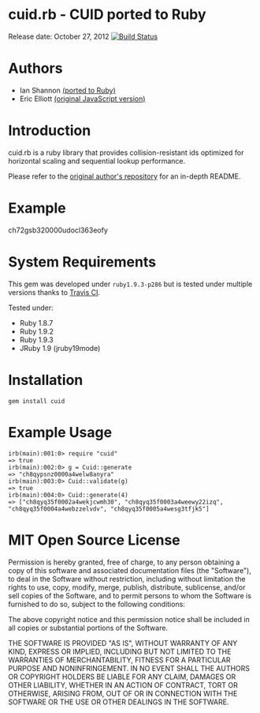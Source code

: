 cuid.rb - CUID ported to Ruby
=====================
Release date: October 27, 2012
[![Build Status](https://travis-ci.org/iyshannon/cuid.png)](https://travis-ci.org/iyshannon/cuid)

Authors
=======
* Ian Shannon [(ported to Ruby)](http://github.com/iyshannon/cuid)
* Eric Elliott [(original JavaScript version)](http://github.com/dilvie/cuid)

Introduction
============
cuid.rb is a ruby library that provides collision-resistant ids optimized for horizontal scaling and sequential lookup performance.

Please refer to the [original author's repository](http://github.com/dilvie/cuid) for an in-depth README.

Example
=======
ch72gsb320000udocl363eofy

System Requirements
===================
This gem was developed under `ruby1.9.3-p286` but is tested under multiple versions thanks to [Travis CI](http://www.travis-ci.org).

Tested under:

* Ruby 1.8.7
* Ruby 1.9.2
* Ruby 1.9.3
* JRuby 1.9 (jruby19mode)

Installation
============

    gem install cuid

Example Usage
=============

    irb(main):001:0> require "cuid" 
    => true
    irb(main):002:0> g = Cuid::generate
    => "ch8qypsnz0000a4welw8anyra"
    irb(main):003:0> Cuid::validate(g)
    => true
    irb(main):004:0> Cuid::generate(4)
    => ["ch8qyq35f0002a4wekjcwmh30", "ch8qyq35f0003a4weewy22izq", "ch8qyq35f0004a4webzzelvdv", "ch8qyq35f0005a4wesg3tfjk5"]    

MIT Open Source License
=======================
Permission is hereby granted, free of charge, to any person obtaining a copy of this software and associated documentation files (the "Software"), to deal in the Software without restriction, including without limitation the rights to use, copy, modify, merge, publish, distribute, sublicense, and/or sell copies of the Software, and to permit persons to whom the Software is furnished to do so, subject to the following conditions:

The above copyright notice and this permission notice shall be included in all copies or substantial portions of the Software.

THE SOFTWARE IS PROVIDED "AS IS", WITHOUT WARRANTY OF ANY KIND, EXPRESS OR IMPLIED, INCLUDING BUT NOT LIMITED TO THE WARRANTIES OF MERCHANTABILITY, FITNESS FOR A PARTICULAR PURPOSE AND NONINFRINGEMENT. IN NO EVENT SHALL THE AUTHORS OR COPYRIGHT HOLDERS BE LIABLE FOR ANY CLAIM, DAMAGES OR OTHER LIABILITY, WHETHER IN AN ACTION OF CONTRACT, TORT OR OTHERWISE, ARISING FROM, OUT OF OR IN CONNECTION WITH THE SOFTWARE OR THE USE OR OTHER DEALINGS IN THE SOFTWARE.
